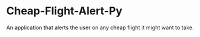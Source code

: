 # Cheap-Flight-Alert-Py

An application that alerts the user on any cheap flight it might want to take.